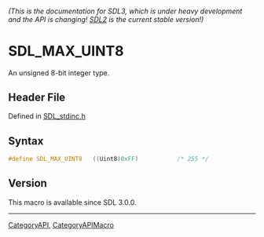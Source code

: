 ###### (This is the documentation for SDL3, which is under heavy development and the API is changing! [SDL2](https://wiki.libsdl.org/SDL2/) is the current stable version!)
# SDL_MAX_UINT8

An unsigned 8-bit integer type.

## Header File

Defined in [SDL_stdinc.h](https://github.com/libsdl-org/SDL/blob/main/include/SDL3/SDL_stdinc.h)

## Syntax

```c
#define SDL_MAX_UINT8   ((Uint8)0xFF)           /* 255 */
```

## Version

This macro is available since SDL 3.0.0.

----
[CategoryAPI](CategoryAPI), [CategoryAPIMacro](CategoryAPIMacro)

